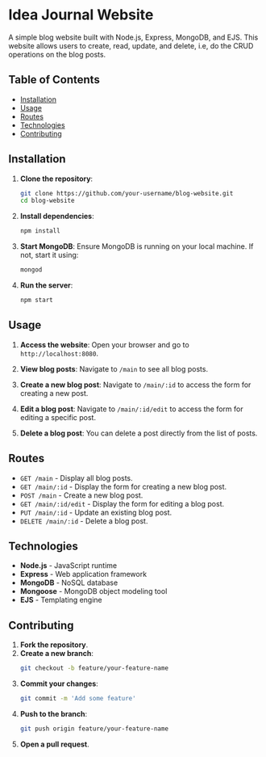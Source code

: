 # Idea Journal Website

A simple blog website built with Node.js, Express, MongoDB, and EJS. This website allows users to create, read, update, and delete, i.e, do the CRUD operations on the
blog posts.

## Table of Contents
- [Installation](#installation)
- [Usage](#usage)
- [Routes](#routes)
- [Technologies](#technologies)
- [Contributing](#contributing)

## Installation

1. **Clone the repository**:
    ```sh
    git clone https://github.com/your-username/blog-website.git
    cd blog-website
    ```

2. **Install dependencies**:
    ```sh
    npm install
    ```

3. **Start MongoDB**:
    Ensure MongoDB is running on your local machine. If not, start it using:
    ```sh
    mongod
    ```

4. **Run the server**:
    ```sh
    npm start
    ```

## Usage

1. **Access the website**:
    Open your browser and go to `http://localhost:8080`.

2. **View blog posts**:
    Navigate to `/main` to see all blog posts.

3. **Create a new blog post**:
    Navigate to `/main/:id` to access the form for creating a new post.

4. **Edit a blog post**:
    Navigate to `/main/:id/edit` to access the form for editing a specific post.

5. **Delete a blog post**:
    You can delete a post directly from the list of posts.

## Routes

- `GET /main` - Display all blog posts.
- `GET /main/:id` - Display the form for creating a new blog post.
- `POST /main` - Create a new blog post.
- `GET /main/:id/edit` - Display the form for editing a blog post.
- `PUT /main/:id` - Update an existing blog post.
- `DELETE /main/:id` - Delete a blog post.

## Technologies

- **Node.js** - JavaScript runtime
- **Express** - Web application framework
- **MongoDB** - NoSQL database
- **Mongoose** - MongoDB object modeling tool
- **EJS** - Templating engine

## Contributing

1. **Fork the repository**.
2. **Create a new branch**:
    ```sh
    git checkout -b feature/your-feature-name
    ```
3. **Commit your changes**:
    ```sh
    git commit -m 'Add some feature'
    ```
4. **Push to the branch**:
    ```sh
    git push origin feature/your-feature-name
    ```
5. **Open a pull request**.

